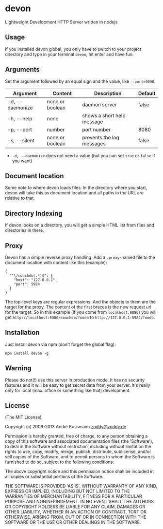 # devon
Lightweight Development HTTP Server written in nodejs

## Usage
If you installed devon global, you only have to switch to your project directory and type in your terminal `devon`, hit enter and have fun.

## Arguments

Set the argument followed by an equal sign and the value, like `--port=9090`.

Argument       |Content        |Description               |Default
---------------|---------------|--------------------------|-------
-d, --daemonize|none or boolean|daemon server             |false
-h, --help     |none           |shows a short help message|
-p, --port     |number         |port number               |8080
-s, --silent   |none or boolean|prevents the log messages |false

- `-d, --daemonize` does not need a value (but you can set `true` or `false` if you want)

## Document location
Some note to where devon loads files: In the directory where you start, devon will take this as document location and all paths in the URL are relative to that.

## Directory Indexing
If devon looks on a directory, you will get a simple HTML list from files and directories in there.

## Proxy
Devon has a simple reverse proxy handling. Add a `.proxy`-named file to the document location with content like this (example):

```
{
  "^\/couchdb(.*)$": {
    "host": "127.0.0.1",
    "port": 5984
  }
}
```

The top-level keys are regular expressions. And the objects to them are the target for the proxy. The content of the first braces is the new request url for the target. So in this example (if you come from `localhost:8080`) you will get `http://localhost:8080/couchdb/foodb` to `http://127.0.0.1:5984/foodb`. 

## Installation
Just install devon via npm (don't forget the global flag):

```
npm install devon -g
```

## Warning
Please do not(!) use this server in production mode. It has no security features and it will be easy to get secret data from your server. It's really only for local (max. office or something like that) development.

## License
(The MIT License)

Copyright (c) 2009-2013 André Kussmann <zoddy@zoddy.de>

Permission is hereby granted, free of charge, to any person obtaining
a copy of this software and associated documentation files (the
'Software'), to deal in the Software without restriction, including
without limitation the rights to use, copy, modify, merge, publish,
distribute, sublicense, and/or sell copies of the Software, and to
permit persons to whom the Software is furnished to do so, subject to
the following conditions:

The above copyright notice and this permission notice shall be
included in all copies or substantial portions of the Software.

THE SOFTWARE IS PROVIDED 'AS IS', WITHOUT WARRANTY OF ANY KIND,
EXPRESS OR IMPLIED, INCLUDING BUT NOT LIMITED TO THE WARRANTIES OF
MERCHANTABILITY, FITNESS FOR A PARTICULAR PURPOSE AND NONINFRINGEMENT.
IN NO EVENT SHALL THE AUTHORS OR COPYRIGHT HOLDERS BE LIABLE FOR ANY
CLAIM, DAMAGES OR OTHER LIABILITY, WHETHER IN AN ACTION OF CONTRACT,
TORT OR OTHERWISE, ARISING FROM, OUT OF OR IN CONNECTION WITH THE
SOFTWARE OR THE USE OR OTHER DEALINGS IN THE SOFTWARE.

